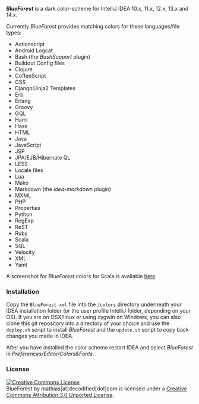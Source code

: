 **_BlueForest_** is a dark color-scheme for IntelliJ IDEA 10.x, 11.x, 12.x, 13.x and 14.x.

Currently _BlueForest_ provides matching colors for these languages/file types:

* Actionscript
* Android Logcat
* Bash (the _BashSupport_ plugin)
* Buildout Config files
* Clojure
* CoffeeScript
* CSS
* Django/Jinja2 Templates
* Erb
* Erlang
* Groovy
* GQL
* Haml
* Haxe
* HTML
* Java
* JavaScript
* JSP
* JPA/EJB/Hibernate QL
* LESS
* Locale files
* Lua
* Mako
* Markdown (the _idea-markdown_ plugin)
* MXML
* PHP
* Properties
* Python
* RegExp
* ReST
* Ruby
* Scala
* SQL
* Velocity
* XML
* Yaml


A screenshot for _BlueForest_ colors for Scala is available [here][1]

### Installation

Copy the `BlueForest.xml` file into the `/colors` directory underneath your IDEA installation folder (or the user profile IntelliJ folder, depending on your OS).
If you are on OSX/linux or using cygwin on Windows, you can also clone this git repository into a directory of your choice and use the `deploy.sh` script to install _BlueForest_ and the `update.sh` script to copy back changes you made in IDEA.

After you have installed the color scheme restart IDEA and select _BlueForest_ in _Preferences/Editor/Colors&Fonts_.

### License

<a rel="license" href="http://creativecommons.org/licenses/by/3.0/"><img alt="Creative Commons License" style="border-width:0" src="http://i.creativecommons.org/l/by/3.0/88x31.png" /></a><br /><span xmlns:dct="http://purl.org/dc/terms/" property="dct:title">BlueForest</span> by <span xmlns:cc="http://creativecommons.org/ns#" property="cc:attributionName">mathias[at]decodified[dot]com</span> is licensed under a <a rel="license" href="http://creativecommons.org/licenses/by/3.0/">Creative Commons Attribution 3.0 Unported License</a>.


  [1]: http://www.decodified.com/misc/2011/06/15/blueforest-a-dark-color-scheme-for-intellij-idea.html

